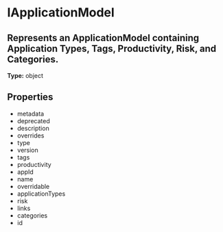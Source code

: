 # IApplicationModel

## Represents an ApplicationModel containing Application Types, Tags, Productivity, Risk, and Categories.

**Type:** object

## Properties
* metadata
* deprecated
* description
* overrides
* type
* version
* tags
* productivity
* appId
* name
* overridable
* applicationTypes
* risk
* links
* categories
* id
